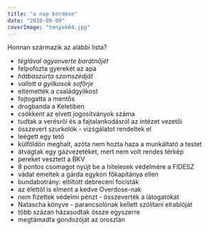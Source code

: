 ```yaml
---
title: "a nap kérdése"
date: "2010-09-09"
coverImage: "tenyek04.jpg"
---
```


Honnan származik az alábbi lista?

- _téglával agyonverte barátnőjét_
- felpofozta gyerekét az apa
- _hátbaszúrta szomszédját_
- _vallott a gyilkosok sofőrje_
- eltemették a családgyilkost
- fojtogatta a mentős
- drogbanda a Keletiben
- csökkent az elvett jogosítványok száma
- tudtak a verésről és a fajtalankodásról az intézet vezetői
- összevert szurkolók - vizsgálatot rendeltek el
- leégett egy tető
- külföldön meghalt, azóta nem hozta haza a munkáltató a testet
- átvágtak egy gázvezetéket, mert nem volt rendes térkép
- pereket vesztett a BKV
- 8 pontos csomagot nyújt be a hitelesek védelmére a FIDESZ
- vádat emeltek a gárda egykori főkapitánya ellen
- bundabotrány: eltiltott debreceni focisták
- az élettől is elment a kedve Overdose-nak
- nem fizettek védelmi pénzt - összeverték a látogatókat
- Natascha könyve - parancsolónak kellett szólítani elrablóját
- több százan házasodtak össze egyszerre
- megtámadta gondozóját az oroszlán
